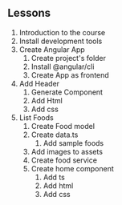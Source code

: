 ## Lessons

1. Introduction to the course
2. Install development tools
3. Create Angular App
   1. Create project's folder
   2. Install @angular/cli
   3. Create App as frontend
4. Add Header
   1. Generate Component
   2. Add Html
   3. Add css
5. List Foods
   1. Create Food model
   2. Create data.ts
      1. Add sample foods
   3. Add images to assets
   4. Create food service
   5. Create home component
      1. Add ts
      2. Add html
      3. Add css
